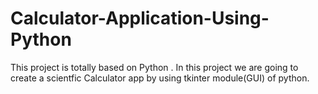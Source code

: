 # Calculator-Application-Using-Python

This project is totally based on Python . In this project we are going to create a scientfic Calculator app by using tkinter module(GUI) of python.
